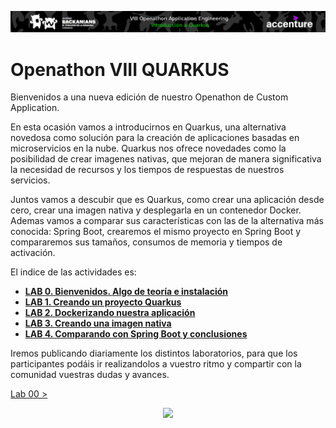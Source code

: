 <p align="center">
    <img src="resources/header_viii.png">
</p>

# Openathon VIII QUARKUS

Bienvenidos a una nueva edición de nuestro Openathon de Custom Application. 

En esta ocasión vamos a introducirnos en Quarkus, una alternativa novedosa como solución para la creación de aplicaciones basadas en microservicios en la nube. Quarkus nos ofrece novedades como la posibilidad de crear imagenes nativas, que mejoran de manera significativa la necesidad de recursos y los tiempos de respuestas de nuestros servicios.

Juntos vamos a descubir que es Quarkus, como crear una aplicación desde cero, crear una imagen nativa y desplegarla en un contenedor Docker. Ademas vamos a comparar sus características con las de la alternativa más conocida: Spring Boot, crearemos el mismo proyecto en Spring Boot y compararemos sus tamaños, consumos de memoria y tiempos de activación.

El indice de las actividades es:

* [**LAB 0. Bienvenidos. Algo de teoría e instalación**](./lab-00/README.md)
* [**LAB 1. Creando un proyecto Quarkus**](./lab-01/README.md)
* [**LAB 2. Dockerizando nuestra aplicación**](./lab-02/README.md)
* [**LAB 3. Creando una imagen nativa**](./lab-03/README.md)
* [**LAB 4. Comparando con Spring Boot y conclusiones**](./lab-04/README.md)

Iremos publicando diariamente los distintos laboratorios, para que los participantes podáis ir realizandolos a vuestro ritmo y compartir con la comunidad vuestras dudas y avances.


[Lab 00 >](./lab-00/README.md)

<p align="center">
    <img src="resources/header.png">
</p>